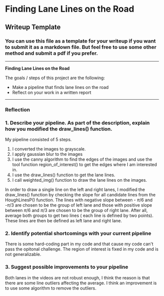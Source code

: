 # **Finding Lane Lines on the Road** 

## Writeup Template

### You can use this file as a template for your writeup if you want to submit it as a markdown file. But feel free to use some other method and submit a pdf if you prefer.

---

**Finding Lane Lines on the Road**

The goals / steps of this project are the following:
* Make a pipeline that finds lane lines on the road
* Reflect on your work in a written report


[//]: # (Image References)

[image1]: ./examples/grayscale.jpg "Grayscale"

---

### Reflection

### 1. Describe your pipeline. As part of the description, explain how you modified the draw_lines() function.

My pipeline consisted of 5 steps. 
1. I converted the images to grayscale.
2. I apply gaussian blur to the images
3. I use the canny algorithm to find the edges of the images and use the tool function region_of_interest() to get the edges where I am interested in.
4. I use the draw_lines() function to get the lane lines.
5. I call weighted_img() function to draw the lane lines on the images.

In order to draw a single line on the left and right lanes, I modified the draw_lines() function by checking the slope for all candidate lines from the HoughLinesP() function. The lines with negative slope between - $\pi$/6 and -$\pi$/3 are chosen to be the group of left lane and those with positive slope between $\pi$/6 and $\pi$/3 are chosen to be the group of right lane. After all, average both groups to get two lines ( each line is defined by two points). These lines are then be defined as left lane and right lane. 


### 2. Identify potential shortcomings with your current pipeline

There is some hard-coding part in my code and that cause my code can't pass the opitonal challenge. The region of interest is fixed in my code and is not generalizable.


### 3. Suggest possible improvements to your pipeline

Both lanes in the videos are not robust enough, I think the reason is that there are some line outliers affecting the average. I think an improvement is to use some algorithm to remove the outliers.
